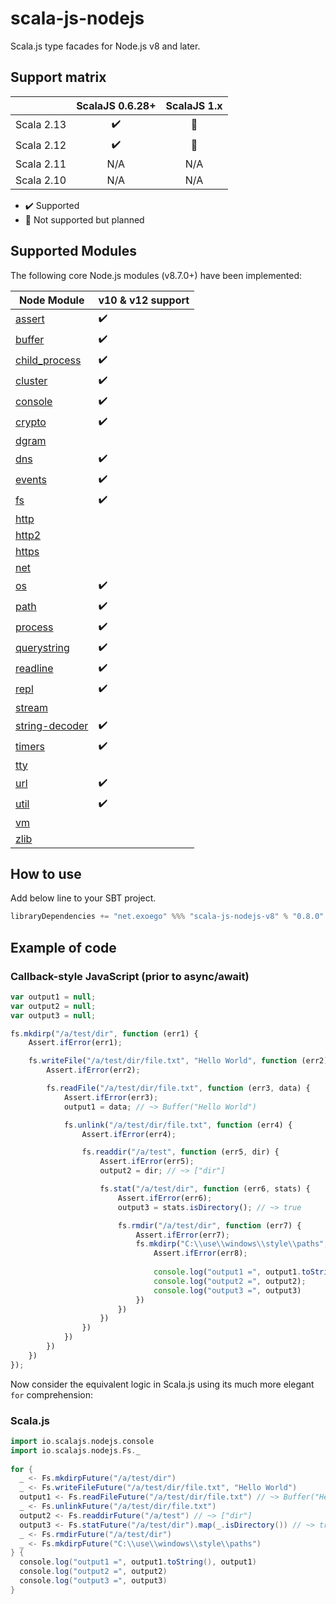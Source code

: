 # scala-js-nodejs

Scala.js type facades for Node.js v8 and later.

## Support matrix

|            |   ScalaJS 0.6.28+  |   ScalaJS 1.x  |
| ---------- | :----------------: | :------------: |
| Scala 2.13 | :heavy_check_mark: | :construction: |
| Scala 2.12 | :heavy_check_mark: | :construction: |
| Scala 2.11 |         N/A        |       N/A      |
| Scala 2.10 |         N/A        |       N/A      |

-   :heavy_check_mark: Supported
-   :construction: Not supported but planned

## Supported Modules

The following core Node.js modules (v8.7.0+) have been implemented:

| Node Module                                                  | v10 & v12 support  |
| ------------------------------------------------------------ | ------------------ |
| [assert](https://nodejs.org/api/assert.html)                 | :heavy_check_mark: |
| [buffer](https://nodejs.org/api/buffer.html)                 | :heavy_check_mark: |
| [child_process](https://nodejs.org/api/child_process.html)   | :heavy_check_mark: |
| [cluster](https://nodejs.org/api/cluster.html)               | :heavy_check_mark: |
| [console](https://nodejs.org/api/console.html)               | :heavy_check_mark: |
| [crypto](https://nodejs.org/api/crypto.html)                 | :heavy_check_mark: |
| [dgram](https://nodejs.org/api/dgram.html)                   |                    |
| [dns](https://nodejs.org/api/dns.html)                       | :heavy_check_mark: |
| [events](https://nodejs.org/api/events.html)                 | :heavy_check_mark: |
| [fs](https://nodejs.org/api/fs.html)                         | :heavy_check_mark: |
| [http](https://nodejs.org/api/http.html)                     |                    |
| [http2](https://nodejs.org/api/http2.html)                   |                    |
| [https](https://nodejs.org/api/https.html)                   |                    |
| [net](https://nodejs.org/api/net.html)                       |                    |
| [os](https://nodejs.org/api/os.html)                         | :heavy_check_mark: |
| [path](https://nodejs.org/api/path.html)                     | :heavy_check_mark: |
| [process](https://nodejs.org/api/process.html)               | :heavy_check_mark: |
| [querystring](https://nodejs.org/api/querystring.html)       | :heavy_check_mark: |
| [readline](https://nodejs.org/api/readline.html)             | :heavy_check_mark: |
| [repl](https://nodejs.org/api/repl.html)                     | :heavy_check_mark: |
| [stream](https://nodejs.org/api/stream.html)                 |                    |
| [string-decoder](https://nodejs.org/api/string_decoder.html) | :heavy_check_mark: |
| [timers](https://nodejs.org/api/timers.html)                 | :heavy_check_mark: |
| [tty](https://nodejs.org/api/tty.html)                       |                    |
| [url](https://nodejs.org/api/url.html)                       | :heavy_check_mark: |
| [util](https://nodejs.org/api/util.html)                     | :heavy_check_mark: |
| [vm](https://nodejs.org/api/vm.html)                         |                    |
| [zlib](https://nodejs.org/api/zlib.html)                     |                    |

## How to use

Add below line to your SBT project.

```sbt
libraryDependencies += "net.exoego" %%% "scala-js-nodejs-v8" % "0.8.0"
```

## Example of code

### Callback-style JavaScript (prior to async/await)

```javascript
var output1 = null;
var output2 = null;
var output3 = null;

fs.mkdirp("/a/test/dir", function (err1) {
    Assert.ifError(err1);

    fs.writeFile("/a/test/dir/file.txt", "Hello World", function (err2) {
        Assert.ifError(err2);

        fs.readFile("/a/test/dir/file.txt", function (err3, data) {
            Assert.ifError(err3);
            output1 = data; // ~> Buffer("Hello World")

            fs.unlink("/a/test/dir/file.txt", function (err4) {
                Assert.ifError(err4);

                fs.readdir("/a/test", function (err5, dir) {
                    Assert.ifError(err5);
                    output2 = dir; // ~> ["dir"]

                    fs.stat("/a/test/dir", function (err6, stats) {
                        Assert.ifError(err6);
                        output3 = stats.isDirectory(); // ~> true

                        fs.rmdir("/a/test/dir", function (err7) {
                            Assert.ifError(err7);
                            fs.mkdirp("C:\\use\\windows\\style\\paths", function (err8) {
                                Assert.ifError(err8);
                                
                                console.log("output1 =", output1.toString(), output1);
                                console.log("output2 =", output2);
                                console.log("output3 =", output3)
                            })
                        })
                    })
                })
            })
        })
    })
});
```

Now consider the equivalent logic in Scala.js using its much more elegant `for` comprehension:

### Scala.js

```scala
import io.scalajs.nodejs.console
import io.scalajs.nodejs.Fs._
  
for {
  _ <- Fs.mkdirpFuture("/a/test/dir")
  _ <- Fs.writeFileFuture("/a/test/dir/file.txt", "Hello World")
  output1 <- Fs.readFileFuture("/a/test/dir/file.txt") // ~> Buffer("Hello World")
  _ <- Fs.unlinkFuture("/a/test/dir/file.txt")
  output2 <- Fs.readdirFuture("/a/test") // ~> ["dir"]
  output3 <- Fs.statFuture("/a/test/dir").map(_.isDirectory()) // ~> true
  _ <- Fs.rmdirFuture("/a/test/dir")
  _ <- Fs.mkdirpFuture("C:\\use\\windows\\style\\paths")
} {
  console.log("output1 =", output1.toString(), output1)
  console.log("output2 =", output2)
  console.log("output3 =", output3)
}
```
